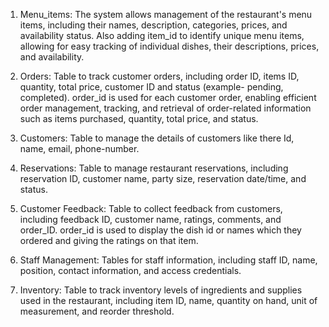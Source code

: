
1. Menu_items: 
The system allows management of the restaurant's menu items, including their names, 
description, categories, prices, and availability status. 
Also adding item_id to identify unique menu items, allowing for easy tracking of individual 
dishes, their descriptions, prices, and availability. 
2. Orders: 
Table to track customer orders, including order ID, items ID, quantity, total price, customer 
ID and status (example- pending, completed). order_id is used for each customer order, 
enabling efficient order management, tracking, and retrieval of order-related information 
such as items purchased, quantity, total price, and status. 
3. Customers: 
Table to manage the details of customers like there Id, name, email, phone-number. 
 
4. Reservations: 
Table to manage restaurant reservations, including reservation ID, customer name, party size, 
reservation date/time, and status. 
5. Customer Feedback: 
Table to collect feedback from customers, including feedback ID, customer name, ratings, 
comments, and order_ID. 
order_id is used to display the dish id or names which they ordered and giving the ratings on 
that item. 
6. Staff Management: 
Tables for staff information, including staff ID, name, position, contact information, and 
access credentials.
7. Inventory: 
Table to track inventory levels of ingredients and supplies used in the restaurant, including 
item ID, name, quantity on hand, unit of measurement, and reorder threshold.
